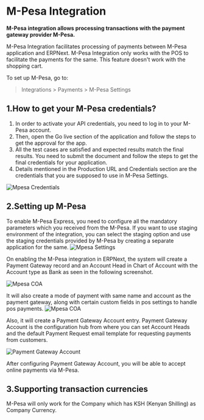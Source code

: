 <!-- add-breadcrumbs -->
# M-Pesa Integration

**M-Pesa integration allows processing transactions with the payment gateway provider M-Pesa.**

M-Pesa Integration facilitates processing of payments between M-Pesa application and ERPNext. M-Pesa Integration only works with the POS to facilitate the payments for the same. This feature doesn't work with the shopping cart.

To set up M-Pesa, go to:
> Integrations > Payments > M-Pesa Settings

## 1.How to get your M-Pesa credentials?
1. In order to activate your API credentials, you need to log in to your M-Pesa account.
2. Then, open the Go live section of the application and follow the steps to get the approval for the app.
3. All the test cases are satisfied and expected results match the final results. You need to submit the document and follow the steps to get the final credentials for your application.
4. Details mentioned in the Production URL and Credentials section are the credentials that you are supposed to use in M-Pesa Settings.

<img class="screenshot" alt="Mpesa Credentials" src="{{docs_base_url}}/assets/img/setup/integrations/mpesa_credentials.png">


## 2.Setting up M-Pesa

To enable M-Pesa Express, you need to configure all the mandatory parameters which you received from the M-Pesa. If you want to use staging environment of the integration, you can select the staging option and use the staging credentials provided by M-Pesa by creating a separate application for the same.
<img class="screenshot" alt="Mpesa Settings" src="{{docs_base_url}}/assets/img/setup/integrations/mpesa_settings.png">

On enabling the M-Pesa integration in ERPNext, the system will create a Payment Gateway record and an Account Head in Chart of Account with the Account type as Bank as seen in the following screenshot.

<img class="screenshot" alt="Mpesa COA" src="{{docs_base_url}}/assets/img/setup/integrations/mpesa_coa.png">

It will also create a mode of payment with same name and account as the payment gateway, along with certain custom fields in pos settings to handle pos payments.
<img class="screenshot" alt="Mpesa COA" src="{{docs_base_url}}/assets/img/setup/integrations/mpesa_pos_settings.png">

Also, it will create a Payment Gateway Account entry. Payment Gateway Account is the configuration hub from where you can set Account Heads and the default Payment Request email template for requesting payments from customers.

<img class="screenshot" alt="Payment Gateway Account" src="{{docs_base_url}}/assets/img/setup/integrations/payment_gateway_account_mpesa.png">

After configuring Payment Gateway Account, you will be able to accept online payments via M-Pesa.

## 3.Supporting transaction currencies

M-Pesa will only work for the Company which has KSH (Kenyan Shilling) as Company Currency.

